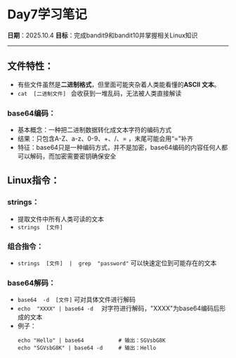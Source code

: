 # Day7学习笔记

**日期**：2025.10.4
**目标**：完成bandit9和bandit10并掌握相关Linux知识

---

## 文件特性：
- 有些文件虽然是**二进制格式**，但里面可能夹杂着人类能看懂的**ASCII 文本**。
- `cat  [二进制文件] ` 会收获到一堆乱码，无法被人类直接解读


### base64编码：
- 基本概念：一种把二进制数据转化成文本字符的编码方式
- 结果：只包含A-Z、a-z、0-9、+、/、= ，末尾可能会用“=”补齐
- 特征：base64只是一种编码方式，并不是加密，base64编码的内容任何人都可以解码，而加密需要密钥确保安全


## Linux指令：
### strings：
- 提取文件中所有人类可读的文本
- ` strings  [文件] `


### 组合指令：
- ` strings  [文件]  |  grep  "password" ` 可以快速定位到可能存在的文本


### base64解码：
- ` base64  -d  [文件] `    可对具体文件进行解码
- `echo  "XXXX" | base64 -d  `    对字符进行解码，"XXXX"为base64编码后形成的文本
- 例子：
	```
	echo "Hello" | base64			# 输出：SGVsbG8K
	echo "SGVsbG8K" | base64 -d		# 输出：Hello
	```
